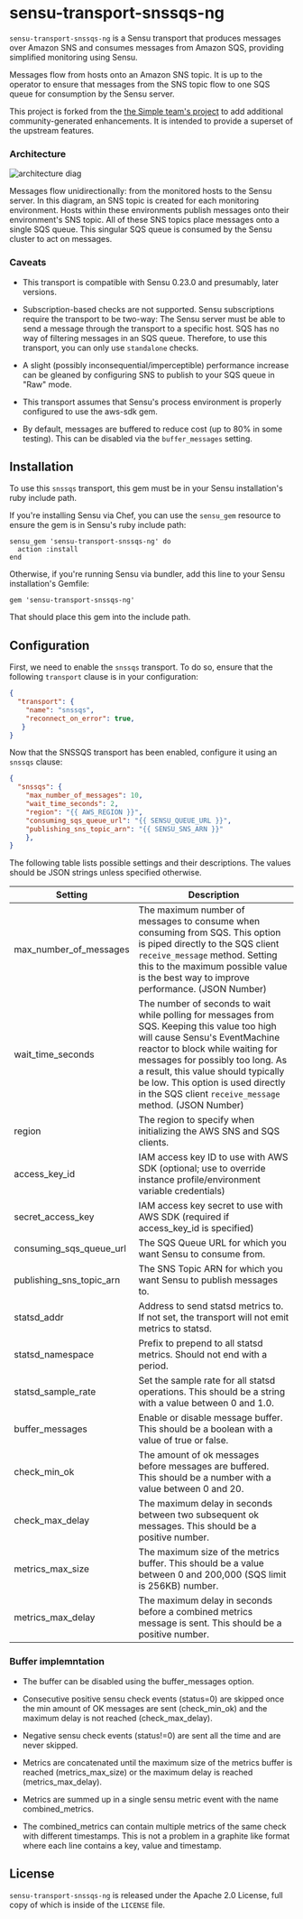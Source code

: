# sensu-transport-snssqs-ng

`sensu-transport-snssqs-ng` is a Sensu transport that produces messages over Amazon SNS and consumes messages from Amazon SQS, providing simplified monitoring using Sensu.

Messages flow from hosts onto an Amazon SNS topic. It is up to the operator to ensure that messages from the SNS topic flow to one SQS queue for consumption by the Sensu server.

This project is forked from the [the Simple team's project](https://github.com/SimpleFinance/sensu-transport-snssqs) to add additional community-generated enhancements. It is intended to provide a superset of the upstream features.

### Architecture

![architecture diag](arch.png)

Messages flow unidirectionally: from the monitored hosts to the Sensu server. In this diagram, an SNS topic is created for each monitoring environment. Hosts within these environments publish messages onto their environment's SNS topic. All of these SNS topics place messages onto a single SQS queue. This singular SQS queue is consumed by the Sensu cluster to act on messages.

### Caveats

- This transport is compatible with Sensu 0.23.0 and presumably, later versions.

- Subscription-based checks are not supported. Sensu subscriptions require the transport to be two-way: The Sensu server must be able to send a message through the transport to a specific host. SQS has no way of filtering messages in an SQS queue. Therefore, to use this transport, you can only use `standalone` checks.

- A slight (possibly inconsequential/imperceptible) performance increase can be gleaned by configuring SNS to publish to your SQS queue in "Raw" mode.

- This transport assumes that Sensu's process environment is properly configured to use the aws-sdk gem.

- By default, messages are buffered to reduce cost (up to 80% in some testing). This can be disabled via the `buffer_messages` setting.

## Installation

To use this `snssqs` transport, this gem must be in your Sensu installation's ruby include path.

If you're installing Sensu via Chef, you can use the `sensu_gem` resource to ensure the gem is in Sensu's ruby include path:

```
sensu_gem 'sensu-transport-snssqs-ng' do
  action :install
end
```

Otherwise, if you're running Sensu via bundler, add this line to your Sensu installation's Gemfile:

```
gem 'sensu-transport-snssqs-ng'
```

That should place this gem into the include path.

## Configuration

First, we need to enable the `snssqs` transport. To do so, ensure that the following `transport` clause is in your configuration:

```json
{
  "transport": {
    "name": "snssqs",
    "reconnect_on_error": true,
   }
}
```
Now that the SNSSQS transport has been enabled, configure it using an `snssqs` clause:

```json
{
  "snssqs": {
    "max_number_of_messages": 10,
    "wait_time_seconds": 2,
    "region": "{{ AWS_REGION }}",
    "consuming_sqs_queue_url": "{{ SENSU_QUEUE_URL }}",
    "publishing_sns_topic_arn": "{{ SENSU_SNS_ARN }}"
    },
}
```

The following table lists possible settings and their descriptions. The values should be JSON strings unless specified otherwise.

| Setting                  | Description                                                                                                                                                                                                                                                                                                                           |
|--------------------------|---------------------------------------------------------------------------------------------------------------------------------------------------------------------------------------------------------------------------------------------------------------------------------------------------------------------------------------|
| max_number_of_messages   | The maximum number of messages to consume when consuming from SQS. This option is piped directly to the SQS client `receive_message` method. Setting this to the maximum possible value is the best way to improve performance. (JSON Number)                                                                                             |
| wait_time_seconds        | The number of seconds to wait while polling for messages from SQS. Keeping this value too high will cause Sensu's EventMachine reactor to block while waiting for messages for possibly too long. As a result, this value should typically be low. This option is used directly in the SQS client `receive_message` method. (JSON Number) |
| region                   | The region to specify when initializing the AWS SNS and SQS clients.                                                                                                                                                                                                                                                                  |
| access_key_id            | IAM access key ID to use with AWS SDK (optional; use to override instance profile/environment variable credentials)                                                                                                                                                                                                                                                                  |
| secret_access_key        | IAM access key secret to use with AWS SDK (required if access_key_id is specified)                                                                                                                                                                                                                                                                  |
| consuming_sqs_queue_url  | The SQS Queue URL for which you want Sensu to consume from.                                                                                                                                                                                                                                                                           |
| publishing_sns_topic_arn | The SNS Topic ARN for which you want Sensu to publish messages to.                                                                                                                                                                                                                                                                    |
| statsd_addr              | Address to send statsd metrics to. If not set, the transport will not emit metrics to statsd.                                                                                                                                                                                                                                         |
| statsd_namespace         | Prefix to prepend to all statsd metrics. Should not end with a period.                                                                                                                                                                                                                                                                |
| statsd_sample_rate       | Set the sample rate for all statsd operations. This should be a string with a value between 0 and 1.0.                                                                                                                                                                                                                                |
| buffer_messages       | Enable or disable message buffer. This should be a boolean with a value of true or false.                                                                                                                                                                                                                                |
| check_min_ok       | The amount of ok messages before messages are buffered. This should be a number with a value between 0 and 20.                                                                                                                                                                                                                           |
| check_max_delay       | The maximum delay in seconds between two subsequent ok messages. This should be a positive number.                                                                                                                |
| metrics_max_size       | The maximum size of the metrics buffer. This should be a value between 0 and 200,000 (SQS limit is 256KB) number.                                                                                                                                                                                                                                                                                                                                                     |
| metrics_max_delay       | The maximum delay in seconds before a combined metrics message is sent. This should be a positive number.                                                                                                                                                                                                                                                                                                                                                     |

### Buffer implemntation

- The buffer can be disabled using the buffer_messages option.

- Consecutive positive sensu check events (status=0) are skipped once the min amount of OK messages are sent (check_min_ok) and the maximum delay is not reached (check_max_delay).

- Negative sensu check events (status!=0) are sent all the time and are never skipped.

- Metrics are concatenated until the maximum size of the metrics buffer is reached (metrics_max_size) or the maximum delay is reached (metrics_max_delay).

- Metrics are summed up in a single sensu metric event with the name combined_metrics.

- The combined_metrics can contain multiple metrics of the same check with different timestamps. This is not a problem in a graphite like format where each line contains a key, value and timestamp.

## License

`sensu-transport-snssqs-ng` is released under the Apache 2.0 License, full copy of which is inside of the `LICENSE` file.
